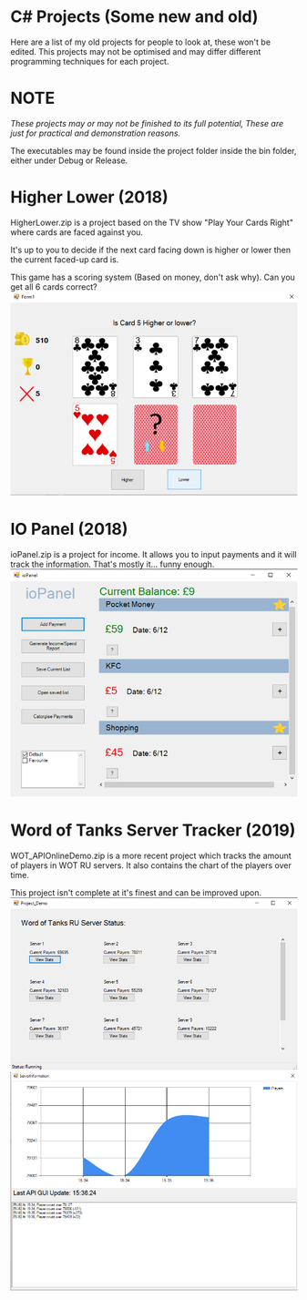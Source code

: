 C# Projects (Some new and old)
=
Here are a list of my old projects for people to look at, these won't be edited.
This projects may not be optimised and may differ different programming techniques for each project.
# NOTE #
*These projects may or may not be finished to its full potential, These are just for practical and demonstration reasons.*

The executables may be found inside the project folder inside the bin folder, either under Debug or Release.

# Higher Lower (2018) #
HigherLower.zip is a project based on the TV show "Play Your Cards Right" where cards are faced against you.

It's up to you to decide if the next card facing down is higher or lower then the current faced-up card is.

This game has a scoring system (Based on money, don't ask why). Can you get all 6 cards correct?
![Based on the card game TV show "Play your cards right"](https://raw.githubusercontent.com/TheE7Player/Old_Projects/master/images/play_cards_right_image.png)


# IO Panel (2018)  #
ioPanel.zip is a project for income. It allows you to input payments and it will track the information. That's mostly it... funny enough.
![A demo of sample incomes and outcomes which you can favouritise!](https://raw.githubusercontent.com/TheE7Player/Old_Projects/master/images/ioPanel_image.png)

# Word of Tanks Server Tracker (2019)  #
WOT_APIOnlineDemo.zip is a more recent project which tracks the amount of players in WOT RU servers.
It also contains the chart of the players over time.

This project isn't complete at it's finest and can be improved upon. 
![Menu of different servers you can impact based on player count](https://raw.githubusercontent.com/TheE7Player/Old_Projects/master/images/wot_main_menu_image.png)
![A graph showing the players as a chart](https://raw.githubusercontent.com/TheE7Player/Old_Projects/master/images/wot_chart_server_image.png)
